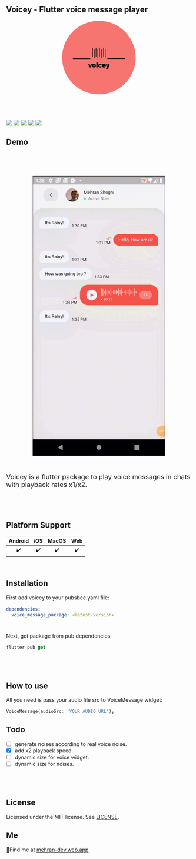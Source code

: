 
## Voicey - Flutter voice message player
<p align="center">
    <img src="voicey-logos.jpeg" alt="voice message package" width="200" style="border-radius: 50%; overflow:hidden;">
</p>
<div style="height:6px;"></div>

<div style="height:32px;"></div>

![](https://img.shields.io/github/license/mehranshoqi/voice_message_player?color=FF5D73&style=for-the-badge)
![](https://img.shields.io/github/languages/code-size/mehranshoqi/voice_message_player?color=6FD08C&label=Size&style=for-the-badge)
![](https://img.shields.io/github/issues/mehranshoqi/voice_message_player?color=E7E393&style=for-the-badge)
![](https://img.shields.io/pub/v/voice_message_package?color=D1F5FF&style=for-the-badge)
![](https://img.shields.io/github/last-commit/mehranshoqi/voice_message_player?color=F0F600&style=for-the-badge)

## Demo

<div style="height:24px;"></div>
<p align="center">
    <img src="voice_message_intro.gif" alt="flutter voice message player demo" style="margin-top: 24px;">
</p>
<div style="height:12px;"></div>
<p style="font-size: 18px"/>
Voicey is a flutter package to play voice messages in chats with playback rates x1/x2.
</p>
<div style="height:40px;"></div>

## Platform Support

| Android | iOS | MacOS | Web |
| :-----: | :-: | :---: | :-: |
|   ✔️    | ✔️  |  ✔️   | ✔️  |

<div style="height:16px;"></div>

## Installation

First add voicey to your pubsbec.yaml file:

```yml
dependencies:
  voice_message_package: <latest-version>
```
<div style="height:12px;"></div>

Next, get package from pub dependencies:
```dart
flutter pub get
```

<div style="height:40px;"></div>

## How to use

All you need is pass your audio file src to VoiceMessage widget:
```dart
VoiceMessage(audioSrc: 'YOUR_AUDIO_URL');
```

## Todo

- [ ] generate noises according to real voice noise.
- [x] add x2 playback speed.
- [ ] dynamic size for voice widget.
- [ ] dynamic size for noises.

<div style="height:40px;"></div>

## License

Licensed under the MIT license. See [LICENSE](https://github.com/mehranshoqi/voice_message_player/blob/master/LICENSE "LICENSE").

<!-- ## Donation

[![Donate with Ripple](https://en.cryptobadges.io/badge/big/r3EazHwqTd7ifeCJj5gm3xdRna71vwmhwp)](https://en.cryptobadges.io/donate/r3EazHwqTd7ifeCJj5gm3xdRna71vwmhwp) -->


## Me

:pushpin:Find me at [mehran-dev.web.app](https://mehran-dev.web.app)




